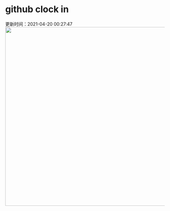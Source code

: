 # github clock in
更新时间：2021-04-20 00:27:47
 <img style="-webkit-user-select: none;margin: auto;cursor: zoom-in;" src="https://cn.bing.com/th?id=OHR.Ceking_ZH-CN7314711047_1920x1080.jpg&rf=LaDigue_1920x1080.jpg&pid=hp" width="1004" height="564"> 